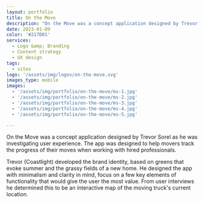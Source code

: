 ```yaml
---
layout: portfolio
title: On the Move
description: "On the Move was a concept application designed by Trevor Sorel as he was investigating user experience."
date: 2023-01-09
color: '#217D01'
services:
  - Logo &amp; Branding
  - Content strategy
  - UX design
tags: 
  - sites
logo: '/assets/img/logos/on-the-move.svg'
images_type: mobile
images:
  - '/assets/img/portfolio/on-the-move/ms-1.jpg'
  - '/assets/img/portfolio/on-the-move/ms-2.jpg'
  - '/assets/img/portfolio/on-the-move/ms-3.jpg'
  - '/assets/img/portfolio/on-the-move/ms-4.jpg'
  - '/assets/img/portfolio/on-the-move/ms-5.jpg'

---
```


On the Move was a concept application designed by Trevor Sorel as he was investigating user experience. The app was designed to help movers track the progress of their moves when working with hired professionals. 

Trevor (Coastlight) developed the brand identity, based on greens that evoke summer and the grassy fields of a new home. He designed the app with minimalism and clarity in mind, focus on a few key elements of functionality that would give the user the most value. From user interviews he determined this to be an interactive map of the moving truck's current location.